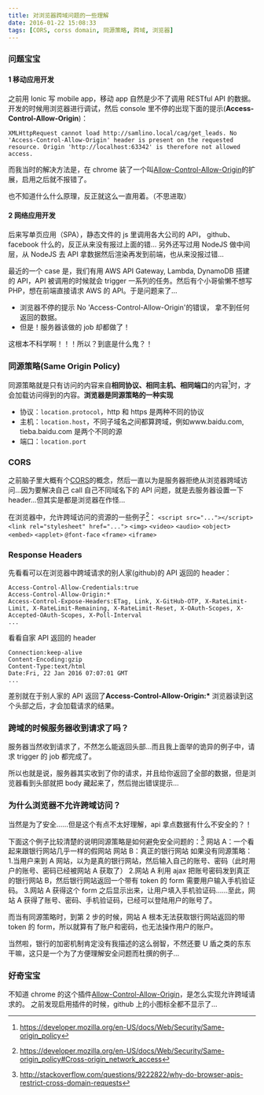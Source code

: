 ```yaml
---
title: 对浏览器跨域问题的一些理解
date: 2016-01-22 15:08:33
tags: [CORS, corss domain, 同源策略, 跨域, 浏览器]
---
```


### 问题宝宝

#### 1 移动应用开发

之前用 Ionic 写 mobile app，移动 app 自然是少不了调用 RESTful API 的数据。
开发的时候用浏览器进行调试，然后 console 里不停的出现下面的提示(**Access-Control-Allow-Origin**)：

```
XMLHttpRequest cannot load http://samlino.local/cag/get_leads. No 'Access-Control-Allow-Origin' header is present on the requested resource. Origin 'http://localhost:63342' is therefore not allowed access.
```

而我当时的解决方法是，在 chrome 装了一个叫[Allow-Control-Allow-Origin](https://chrome.google.com/webstore/detail/allow-control-allow-origi/nlfbmbojpeacfghkpbjhddihlkkiljbi)的扩展，启用之后就不报错了。

也不知道什么什么原理，反正就这么一直用着。（不思进取）

#### 2 网络应用开发

后来写单页应用（SPA），静态文件的 js 里调用各大公司的 API， github、facebook 什么的，反正从来没有报过上面的错…
另外还写过用 NodeJS 做中间层，从 NodeJS 去 API 拿数据然后渲染再发到前端，也从来没报过错…

最近的一个 case 是，我们有用 AWS API Gateway, Lambda, DynamoDB 搭建的 API，API 被调用的时候就会 trigger 一系列的任务。然后有个小哥偷懒不想写 PHP，想在前端直接请求 AWS 的 API。于是问题来了…

- 浏览器不停的提示 No 'Access-Control-Allow-Origin'的错误， 拿不到任何返回的数据。
- 但是！服务器该做的 job 却都做了！

这根本不科学啊！！！所以？到底是什么鬼？！

### 同源策略(Same Origin Policy)

同源策略就是只有访问的内容来自**相同协议、相同主机、相同端口**的内容[^1]时，才会加载访问得到的内容。**浏览器是同源策略的一种实现**

- 协议：`location.protocol`，http 和 https 是两种不同的协议
- 主机：`location.host`，不同子域名之间都算跨域，例如www.baidu.com, tieba.baidu.com 是两个不同的源
- 端口：`location.port`

### CORS

之前脑子里大概有个[CORS](https://developer.mozilla.org/en-US/docs/Web/HTTP/Access_control_CORS)的概念，然后一直以为是服务器拒绝从浏览器跨域访问…因为要解决自己 call 自己不同域名下的 API 问题，就是去服务器设置一下 header…但其实是都是浏览器在作怪…

在浏览器中，允许跨域访问的资源的一些例子[^2]：
`<script src="..."></script>`
`<link rel="stylesheet" href="...">`
`<img>` `<video>` `<audio>`
`<object>` `<embed>` `<applet>`
`@font-face`
`<frame>` `<iframe>`

### Response Headers

先看看可以在浏览器中跨域请求的别人家(github)的 API 返回的 header：

```
Access-Control-Allow-Credentials:true
Access-Control-Allow-Origin:*
Access-Control-Expose-Headers:ETag, Link, X-GitHub-OTP, X-RateLimit-Limit, X-RateLimit-Remaining, X-RateLimit-Reset, X-OAuth-Scopes, X-Accepted-OAuth-Scopes, X-Poll-Interval
...
```

看看自家 API 返回的 header

```
Connection:keep-alive
Content-Encoding:gzip
Content-Type:text/html
Date:Fri, 22 Jan 2016 07:07:01 GMT
...
```

差别就在于别人家的 API 返回了**Access-Control-Allow-Origin:\***
浏览器读到这个头部之后，才会加载请求的结果。

### 跨域的时候服务器收到请求了吗？

服务器当然收到请求了，不然怎么能返回头部…而且我上面举的诡异的例子中，请求 trigger 的 job 都完成了。

所以也就是说，服务器其实收到了你的请求，并且给你返回了全部的数据，但是浏览器看到头部就把 body 藏起来了，然后抛出错误提示…

### 为什么浏览器不允许跨域访问？

当然是为了安全……但是这个有点不太好理解，api 拿点数据有什么不安全的？！

下面这个例子比较清楚的说明同源策略是如何避免安全问题的：[^3]
网站 A：一个看起来跟银行网站几乎一样的假网站
网站 B：真正的银行网站
如果没有同源策略： 1.当用户来到 A 网站，以为是真的银行网站，然后输入自己的账号、密码（此时用户的账号、密码已经被网站 A 获取了） 2.网站 A 利用 ajax 把账号密码发到真正的银行网站 B，然后银行网站返回一个带有 token 的 form 需要用户输入手机验证码。 3.网站 A 获得这个 form 之后显示出来，让用户填入手机验证码……至此，网站 A 获得了账号、密码、手机验证码，已经可以登陆用户的账号了。

而当有同源策略时，到第 2 步的时候，网站 A 根本无法获取银行网站返回的带 token 的 form，所以就算有了账户和密码，也无法操作用户的账户。

当然啦，银行的加密机制肯定没有我描述的这么弱智，不然还要 U 盾之类的东东干嘛，这只是一个为了方便理解安全问题而杜撰的例子…

### 好奇宝宝

不知道 chrome 的这个插件[Allow-Control-Allow-Origin](https://chrome.google.com/webstore/detail/allow-control-allow-origi/nlfbmbojpeacfghkpbjhddihlkkiljbi)，是怎么实现允许跨域请求的。
之前发现启用插件的时候，github 上的小图标全都不显示了…

[^1]: https://developer.mozilla.org/en-US/docs/Web/Security/Same-origin_policy
[^2]: https://developer.mozilla.org/en-US/docs/Web/Security/Same-origin_policy#Cross-origin_network_access
[^3]: http://stackoverflow.com/questions/9222822/why-do-browser-apis-restrict-cross-domain-requests
